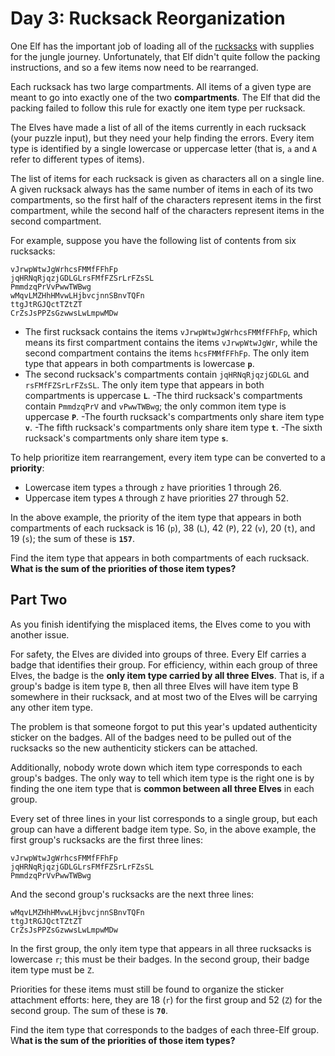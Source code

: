 # Day 3: Rucksack Reorganization

One Elf has the important job of loading all of the
[rucksacks](https://en.wikipedia.org/wiki/Rucksack) with supplies for the jungle
journey. Unfortunately, that Elf didn't quite follow the packing instructions,
and so a few items now need to be rearranged.

Each rucksack has two large compartments. All items of a given type are meant to
go into exactly one of the two **compartments**. The Elf that did the packing
failed to follow this rule for exactly one item type per rucksack.

The Elves have made a list of all of the items currently in each rucksack (your
puzzle input), but they need your help finding the errors. Every item type is
identified by a single lowercase or uppercase letter (that is, `a` and `A` refer
to different types of items).

The list of items for each rucksack is given as characters all on a single line.
A given rucksack always has the same number of items in each of its two
compartments, so the first half of the characters represent items in the first
compartment, while the second half of the characters represent items in the
second compartment.

For example, suppose you have the following list of contents from six rucksacks:

```
vJrwpWtwJgWrhcsFMMfFFhFp
jqHRNqRjqzjGDLGLrsFMfFZSrLrFZsSL
PmmdzqPrVvPwwTWBwg
wMqvLMZHhHMvwLHjbvcjnnSBnvTQFn
ttgJtRGJQctTZtZT
CrZsJsPPZsGzwwsLwLmpwMDw
```

- The first rucksack contains the items `vJrwpWtwJgWrhcsFMMfFFhFp`, which means
  its first compartment contains the items `vJrwpWtwJgWr`, while the second
  compartment contains the items `hcsFMMfFFhFp`. The only item type that appears
  in both compartments is lowercase **`p`**.
- The second rucksack's compartments contain `jqHRNqRjqzjGDLGL` and
  `rsFMfFZSrLrFZsSL`. The only item type that appears in both compartments is
  uppercase **`L`**. -The third rucksack's compartments contain `PmmdzqPrV` and
  `vPwwTWBwg`; the only common item type is uppercase **`P`**. -The fourth
  rucksack's compartments only share item type **`v`**. -The fifth rucksack's
  compartments only share item type **`t`**. -The sixth rucksack's compartments
  only share item type **`s`**.

To help prioritize item rearrangement, every item type can be converted to a
**priority**:

- Lowercase item types `a` through `z` have priorities 1 through 26.
- Uppercase item types `A` through `Z` have priorities 27 through 52.

In the above example, the priority of the item type that appears in both
compartments of each rucksack is 16 (`p`), 38 (`L`), 42 (`P`), 22 (`v`), 20
(`t`), and 19 (`s`); the sum of these is **`157`**.

Find the item type that appears in both compartments of each rucksack. **What is
the sum of the priorities of those item types?**

## Part Two

As you finish identifying the misplaced items, the Elves come to you with
another issue.

For safety, the Elves are divided into groups of three. Every Elf carries a
badge that identifies their group. For efficiency, within each group of three
Elves, the badge is the **only item type carried by all three Elves**. That is,
if a group's badge is item type `B`, then all three Elves will have item type B
somewhere in their rucksack, and at most two of the Elves will be carrying any
other item type.

The problem is that someone forgot to put this year's updated authenticity
sticker on the badges. All of the badges need to be pulled out of the rucksacks
so the new authenticity stickers can be attached.

Additionally, nobody wrote down which item type corresponds to each group's
badges. The only way to tell which item type is the right one is by finding the
one item type that is **common between all three Elves** in each group.

Every set of three lines in your list corresponds to a single group, but each
group can have a different badge item type. So, in the above example, the first
group's rucksacks are the first three lines:

```
vJrwpWtwJgWrhcsFMMfFFhFp
jqHRNqRjqzjGDLGLrsFMfFZSrLrFZsSL
PmmdzqPrVvPwwTWBwg
```

And the second group's rucksacks are the next three lines:

```
wMqvLMZHhHMvwLHjbvcjnnSBnvTQFn
ttgJtRGJQctTZtZT
CrZsJsPPZsGzwwsLwLmpwMDw
```

In the first group, the only item type that appears in all three rucksacks is
lowercase `r`; this must be their badges. In the second group, their badge item
type must be `Z`.

Priorities for these items must still be found to organize the sticker
attachment efforts: here, they are 18 (`r`) for the first group and 52 (`Z`) for
the second group. The sum of these is **`70`**.

Find the item type that corresponds to the badges of each three-Elf group.
W**hat is the sum of the priorities of those item types?**
